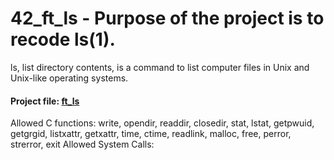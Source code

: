 # 42_ft_ls - Purpose of the project is to recode ls(1).

ls, list directory contents, is a command to list computer files in Unix and Unix-like operating systems.

#### Project file: [ft_ls](https://github.com/mohammadbutt/42_ft_ls/blob/master/ft_ls.en.pdf)
Allowed C functions: write, opendir, readdir, closedir, stat, lstat, getpwuid, getgrgid, listxattr, getxattr, time,
                   ctime, readlink, malloc, free, perror, strerror, exit
Allowed System Calls: 
